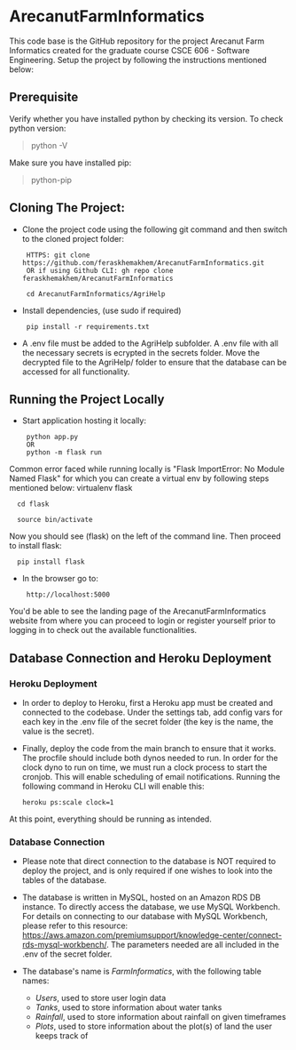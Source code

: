 # ArecanutFarmInformatics
This code base is the GitHub repository for the project Arecanut Farm Informatics created for the graduate course CSCE 606 - Software Engineering. Setup the project by following the instructions mentioned below:

## Prerequisite
Verify whether you have installed python by checking its version. To check python version:
  
> python -V  

Make sure you have installed pip:
> python-pip 

## Cloning The Project:

* Clone the project code using the following git command and then switch to the cloned project folder:

       HTTPS: git clone https://github.com/feraskhemakhem/ArecanutFarmInformatics.git 
       OR if using Github CLI: gh repo clone feraskhemakhem/ArecanutFarmInformatics
       
       cd ArecanutFarmInformatics/AgriHelp

* Install dependencies, (use sudo if required)    

       pip install -r requirements.txt
       
* A .env file must be added to the AgriHelp subfolder. A .env file with all the necessary secrets is ecrypted in the secrets folder. Move the decrypted file to the AgriHelp/ folder to ensure that the database can be accessed for all functionality.

## Running the Project Locally

* Start application hosting it locally:

       python app.py
       OR
       python -m flask run
       
Common error faced while running locally is "Flask ImportError: No Module Named Flask" for which you can create a virtual env by following steps mentioned below:
      virtualenv flask
      
      cd flask
      
      source bin/activate
      
Now you should see (flask) on the left of the command line. Then proceed to install flask:

      pip install flask

* In the browser go to:

       http://localhost:5000          

You'd be able to see the landing page of the ArecanutFarmInformatics website from where you can proceed to login or register yourself prior to logging in to check out the available functionalities.

## Database Connection and Heroku Deployment

### Heroku Deployment
* In order to deploy to Heroku, first a Heroku app must be created and connected to the codebase. Under the settings tab, add config vars for each key in the .env file of the secret folder (the key is the name, the value is the secret).
      
 * Finally, deploy the code from the main branch to ensure that it works. The procfile should include both dynos needed to run. In order for the clock dyno to run on time, we must run a clock process to start the cronjob. This will enable scheduling of email notifications. Running the following command in Heroku CLI will enable this:

       heroku ps:scale clock=1
       
At this point, everything should be running as intended.

### Database Connection
* Please note that direct connection to the database is NOT required to deploy the project, and is only required if one wishes to look into the tables of the database.

* The database is written in MySQL, hosted on an Amazon RDS DB instance. To directly access the database, we use MySQL Workbench. For details on connecting to our database with MySQL Workbench, please refer to this resource: https://aws.amazon.com/premiumsupport/knowledge-center/connect-rds-mysql-workbench/. The parameters needed are all included in the .env of the secret folder.

* The database's name is _FarmInformatics_, with the following table names:
    * _Users_, used to store user login data
    * _Tanks_, used to store information about water tanks
    * _Rainfall_, used to store information about rainfall on given timeframes
    * _Plots_, used to store information about the plot(s) of land the user keeps track of
